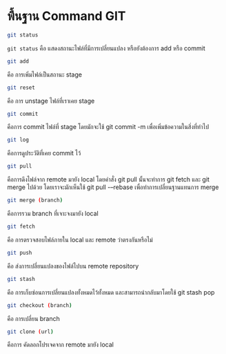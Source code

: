 # พื้นฐาน Command GIT


```sh 
git status
```
`git status` คือ แสดงสถานะไฟล์ที่มีการเปลี่ยนแปลง หรือยังต้องการ add หรือ commit

```sh
git add
```
 คือ การเพิ่มไฟล์เป็นสถานะ stage


```sh
git reset
```
 คือ การ unstage ไฟล์ที่เราเคย stage


```sh
git commit
```
 คือการ commit ไฟล์ที่ stage โดยมักจะใช้  git commit -m เพื่อเพิ่มข้อความในสิ่งที่ทำไป
 
```sh
git log
```
 คือการดูประวัติที่เคย commit ไว้

```sh
git pull
```
 คือการดึงไฟล์จาก remote มายัง local โดยคำสั่ง git pull นั้นจะทำการ git fetch และ git merge ไปด้วย โดยเราจะมักเห็นใช้ git pull -–rebase เพื่อทำการเปลี่ยนฐานแทนการ merge


```sh
git merge (branch)
```
 คือการรวม branch ที่เจาะจงมายัง local


```sh
git fetch
```
 คือ การตรวจสอบไฟล์ภายใน local และ remote ว่าตรงกันหรือไม่


```sh
git push
```
 คือ ส่งการเปลี่ยนแปลงของไฟล์ไปบน remote repository


```sh
git stash
```
 คือ การเก็บซ่อนการเปลี่ยนแปลงทั้งหมดไว้ทั้งหมด และสามารถนำกลับมาโดยใช้ git stash pop


```sh
git checkout (branch)
```
 คือ การเปลี่ยน branch


```sh
git clone (url)
```
 คือการ คัดลอกโปรเจคจาก remote มายัง local
